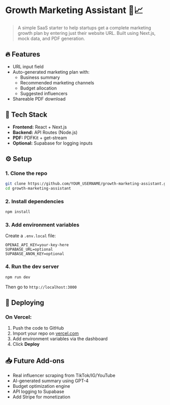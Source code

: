# Growth Marketing Assistant 🧠📈

> A simple SaaS starter to help startups get a complete marketing growth plan by entering just their website URL. Built using Next.js, mock data, and PDF generation.

## 🔥 Features

- URL input field
- Auto-generated marketing plan with:
  - Business summary
  - Recommended marketing channels
  - Budget allocation
  - Suggested influencers
- Shareable PDF download

## 🧱 Tech Stack
- **Frontend:** React + Next.js
- **Backend:** API Routes (Node.js)
- **PDF:** PDFKit + get-stream
- **Optional:** Supabase for logging inputs

## ⚙️ Setup

### 1. Clone the repo
```bash
git clone https://github.com/YOUR_USERNAME/growth-marketing-assistant.git
cd growth-marketing-assistant
```

### 2. Install dependencies
```bash
npm install
```

### 3. Add environment variables
Create a `.env.local` file:
```
OPENAI_API_KEY=your-key-here
SUPABASE_URL=optional
SUPABASE_ANON_KEY=optional
```

### 4. Run the dev server
```bash
npm run dev
```
Then go to `http://localhost:3000`

## 🚀 Deploying

### On Vercel:
1. Push the code to GitHub
2. Import your repo on [vercel.com](https://vercel.com/)
3. Add environment variables via the dashboard
4. Click **Deploy**

## 📥 Future Add-ons
- Real influencer scraping from TikTok/IG/YouTube
- AI-generated summary using GPT-4
- Budget optimization engine
- API logging to Supabase
- Add Stripe for monetization